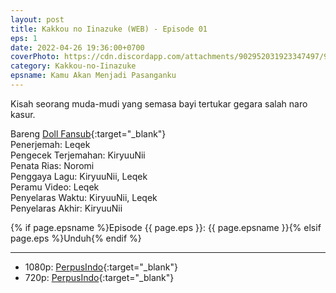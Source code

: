 ```yaml
---
layout: post
title: Kakkou no Iinazuke (WEB) - Episode 01
eps: 1
date: 2022-04-26 19:36:00+0700
coverPhoto: https://cdn.discordapp.com/attachments/902952031923347497/968498701163175967/unknown.png
category: Kakkou-no-Iinazuke
epsname: Kamu Akan Menjadi Pasanganku
---
```


Kisah seorang muda-mudi yang semasa bayi tertukar gegara salah naro kasur.

Bareng [Doll Fansub](https://www.perpusindo.info/user/Leqek){:target="_blank"}<br>
Penerjemah: Leqek<br>
Pengecek Terjemahan: KiryuuNii<br>
Penata Rias: Noromi<br>
Penggaya Lagu: KiryuuNii, Leqek<br>
Peramu Video: Leqek<br>
Penyelaras Waktu: KiryuuNii, Leqek<br>
Penyelaras Akhir: KiryuuNii<br>

{% if page.epsname %}Episode {{ page.eps }}: {{ page.epsname }}{% elsif page.eps %}Unduh{% endif %}

---
- 1080p: [PerpusIndo](https://www.perpusindo.info/berkas/WmksqmUE){:target="_blank"}<br>
- 720p: [PerpusIndo](https://www.perpusindo.info/berkas/9QYlFDEA){:target="_blank"}
